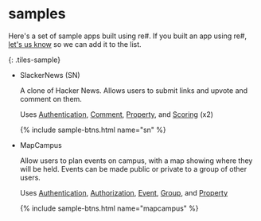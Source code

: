 ---
---

# samples

Here's a set of sample apps built using re#. If you
built an app using re#, [let's us know](./)
so we can add it to the list.

{: .tiles-sample}
- SlackerNews (SN)

  A clone of Hacker News. Allows users to submit links and upvote and
  comment on them.

  Uses [Authentication][authentication], [Comment][comment],
  [Property][property], and [Scoring][scoring] (x2)

  {% include sample-btns.html name="sn" %}

- MapCampus

  Allow users to plan events on campus, with a map showing where they will be
  held. Events can be made public or private to a group of other users.

  Uses [Authentication][authentication], [Authorization][authorization],
  [Event][event], [Group][group], and [Property][property]

  {% include sample-btns.html name="mapcampus" %}





[authentication]: https://github.com/spderosso/deja-vu/tree/master/packages/catalog/authentication
[authorization]:  https://github.com/spderosso/deja-vu/tree/master/packages/catalog/authorization
[event]:          https://github.com/spderosso/deja-vu/tree/master/packages/catalog/event
[group]:          https://github.com/spderosso/deja-vu/tree/master/packages/catalog/group
[property]:       https://github.com/spderosso/deja-vu/tree/master/packages/catalog/property
[comment]:       https://github.com/spderosso/deja-vu/tree/master/packages/catalog/comment
[scoring]:       https://github.com/spderosso/deja-vu/tree/master/packages/catalog/scoring

